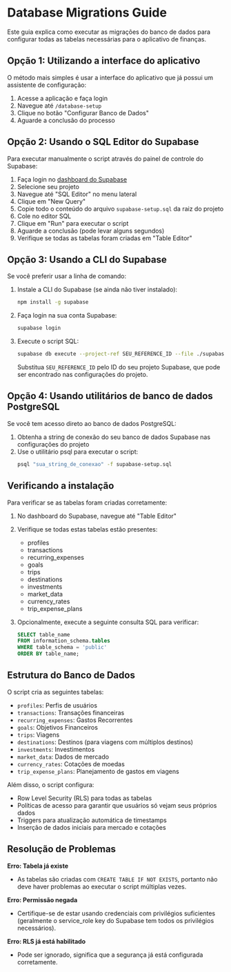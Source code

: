 
# Database Migrations Guide

Este guia explica como executar as migrações do banco de dados para configurar todas as tabelas necessárias para o aplicativo de finanças.

## Opção 1: Utilizando a interface do aplicativo

O método mais simples é usar a interface do aplicativo que já possui um assistente de configuração:

1. Acesse a aplicação e faça login
2. Navegue até `/database-setup`
3. Clique no botão "Configurar Banco de Dados"
4. Aguarde a conclusão do processo

## Opção 2: Usando o SQL Editor do Supabase

Para executar manualmente o script através do painel de controle do Supabase:

1. Faça login no [dashboard do Supabase](https://app.supabase.com/)
2. Selecione seu projeto
3. Navegue até "SQL Editor" no menu lateral
4. Clique em "New Query"
5. Copie todo o conteúdo do arquivo `supabase-setup.sql` da raiz do projeto
6. Cole no editor SQL
7. Clique em "Run" para executar o script
8. Aguarde a conclusão (pode levar alguns segundos)
9. Verifique se todas as tabelas foram criadas em "Table Editor"

## Opção 3: Usando a CLI do Supabase

Se você preferir usar a linha de comando:

1. Instale a CLI do Supabase (se ainda não tiver instalado):
   ```bash
   npm install -g supabase
   ```

2. Faça login na sua conta Supabase:
   ```bash
   supabase login
   ```

3. Execute o script SQL:
   ```bash
   supabase db execute --project-ref SEU_REFERENCE_ID --file ./supabase-setup.sql
   ```
   Substitua `SEU_REFERENCE_ID` pelo ID do seu projeto Supabase, que pode ser encontrado nas configurações do projeto.

## Opção 4: Usando utilitários de banco de dados PostgreSQL

Se você tem acesso direto ao banco de dados PostgreSQL:

1. Obtenha a string de conexão do seu banco de dados Supabase nas configurações do projeto
2. Use o utilitário psql para executar o script:
   ```bash
   psql "sua_string_de_conexao" -f supabase-setup.sql
   ```

## Verificando a instalação

Para verificar se as tabelas foram criadas corretamente:

1. No dashboard do Supabase, navegue até "Table Editor"
2. Verifique se todas estas tabelas estão presentes:
   - profiles
   - transactions
   - recurring_expenses
   - goals
   - trips
   - destinations
   - investments
   - market_data
   - currency_rates
   - trip_expense_plans

3. Opcionalmente, execute a seguinte consulta SQL para verificar:
   ```sql
   SELECT table_name 
   FROM information_schema.tables 
   WHERE table_schema = 'public'
   ORDER BY table_name;
   ```

## Estrutura do Banco de Dados

O script cria as seguintes tabelas:

- `profiles`: Perfis de usuários
- `transactions`: Transações financeiras
- `recurring_expenses`: Gastos Recorrentes
- `goals`: Objetivos Financeiros
- `trips`: Viagens
- `destinations`: Destinos (para viagens com múltiplos destinos)
- `investments`: Investimentos
- `market_data`: Dados de mercado
- `currency_rates`: Cotações de moedas
- `trip_expense_plans`: Planejamento de gastos em viagens

Além disso, o script configura:
- Row Level Security (RLS) para todas as tabelas
- Políticas de acesso para garantir que usuários só vejam seus próprios dados
- Triggers para atualização automática de timestamps
- Inserção de dados iniciais para mercado e cotações

## Resolução de Problemas

**Erro: Tabela já existe**
- As tabelas são criadas com `CREATE TABLE IF NOT EXISTS`, portanto não deve haver problemas ao executar o script múltiplas vezes.

**Erro: Permissão negada**
- Certifique-se de estar usando credenciais com privilégios suficientes (geralmente o service_role key do Supabase tem todos os privilégios necessários).

**Erro: RLS já está habilitado**
- Pode ser ignorado, significa que a segurança já está configurada corretamente.

